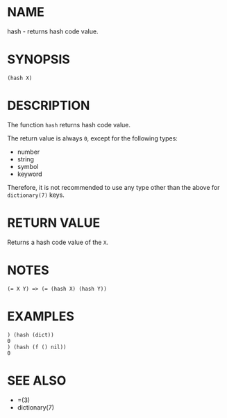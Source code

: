 # NAME
hash - returns hash code value.

# SYNOPSIS

    (hash X)

# DESCRIPTION
The function `hash` returns hash code value.

The return value is always `0`, except for the following types:

- number
- string
- symbol
- keyword

Therefore, it is not recommended to use any type other than the above for `dictionary(7)` keys.

# RETURN VALUE
Returns a hash code value of the `X`.

# NOTES

    (= X Y) => (= (hash X) (hash Y))

# EXAMPLES

    ) (hash (dict))
    0
    ) (hash (f () nil))
    0

# SEE ALSO
- =(3)
- dictionary(7)
